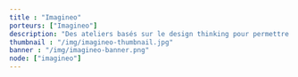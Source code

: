 ```yaml
---
title : "Imagineo"
porteurs: ["Imagineo"]
description: "Des ateliers basés sur le design thinking pour permettre aux jeunes adolescents de développer leur créativité et monter leurs propres projets en abordant des thématiques de société via des formats innovants."
thumbnail : "/img/imagineo-thumbnail.jpg"
banner : "/img/imagineo-banner.png"
node: ["imagineo"]
---
```

